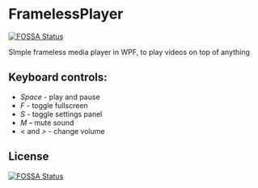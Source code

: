 # FramelessPlayer
[![FOSSA Status](https://app.fossa.io/api/projects/git%2Bgithub.com%2FAtulin%2FFramelessPlayer.svg?type=shield)](https://app.fossa.io/projects/git%2Bgithub.com%2FAtulin%2FFramelessPlayer?ref=badge_shield)

SImple frameless media player in WPF, to play videos on top of anything

## Keyboard controls:
 - *Space* - play and pause
 - *F* - toggle fullscreen
 - *S* - toggle settings panel
 - *M* – mute sound
 - *<* and *>* - change volume


## License
[![FOSSA Status](https://app.fossa.io/api/projects/git%2Bgithub.com%2FAtulin%2FFramelessPlayer.svg?type=large)](https://app.fossa.io/projects/git%2Bgithub.com%2FAtulin%2FFramelessPlayer?ref=badge_large)